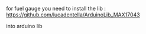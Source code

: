 for fuel gauge you need to install the lib : https://github.com/lucadentella/ArduinoLib_MAX17043

into arduino lib